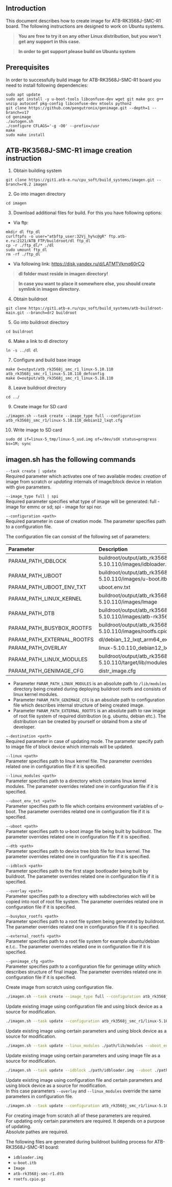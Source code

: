 ## Introduction
This document describes how to create image for ATB-RK3568J-SMC-R1 board. The following instructions are designed to work on Ubuntu systems.

> **You are free to try it on any other Linux distribution, but you won't get any support in this case.** 

> **In order to get support please build on Ubuntu system**
## Prerequisites
In order to successfully build image for ATB-RK3568J-SMC-R1 board you need to install following dependencies:
```shell
sudo apt update
sudo apt install -y u-boot-tools libconfuse-dev wget git make gcc g++ unzip autoconf pkg-config libconfuse-dev mtools python2
git clone https://github.com/pengutronix/genimage.git --depth=1 --branch=v17
cd genimage
./autogen.sh
./configure CFLAGS='-g -O0' --prefix=/usr
make
sudo make install
```
## ATB-RK3568J-SMC-R1 image creation instruction  
1. Obtain building system  
```shell
git clone https://git1.atb-e.ru/cpu_soft/build_systems/imagen.git --branch=r0.2 imagen
```

2. Go into imagen directory  
```shell
cd imagen
```

3. Download additional files for build. For this you have following options:

- Via ftp:
```shell
mkdir dl ftp_dl
curlftpfs -o user="atbftp_user:32Vj_hy%c@gR" ftp.atb-e.ru:2121/ATB_FTP/buildroot/dl ftp_dl
cp -r ./ftp_dl/* ./dl
sudo umount ftp_dl
rm -rf ./ftp_dl  
```
- Via following link: <https://disk.yandex.ru/d/LATMTVkmq60rCQ>

>**dl folder **must** reside in imagen directory!**

>**In case you want to place it somewhere else, you should create symlink in imagen directory.**

4. Obtain buildroot  
```shell
git clone https://git1.atb-e.ru/cpu_soft/build_systems/atb-buildroot-main.git --branch=dr2 buildroot
```

5. Go into buildroot directory  
```shell
cd buildroot
```

6. Make a link to dl directory  
```shell
ln -s ../dl dl
```

7. Configure and build base image  
```shell
make O=output/atb_rk3568j_smc_r1_linux-5.10.110 atb_rk3568j_smc_r1_linux-5.10.110_defconfig
make O=output/atb_rk3568j_smc_r1_linux-5.10.110
```

8. Leave buildroot directory  
```shell
cd ../
```

9. Create image for SD card 
```shell
./imagen.sh --task create --image_type full --configuration atb_rk3568j_smc_r1/linux-5.10.110_debian12_lxqt.cfg
```

10. Write image to SD card 
```shell
sudo dd if=linux-5_tmp/linux-5_usd.img of=/dev/sdX status=progress bs=1M; sync
```
## imagen.sh has the following commands  

`--task create | update`  
Required parameter which activates one of two available modes: *creation* of image from scratch or *updating* internals of image/block device in relation with give parameters.  

`--image_type full | spi`  
Required parameter specifies what type of image will be generated: full - image for emmc or sd; spi - image for spi nor.  

`--configuration <path>`  
Required parameter in case of creation mode. The parameter specifies path to a configuration file.  

The configuration file can consist of the following set of parameters:  

|Parameter                  |Description                                                                     |
|:--------------------------|:-------------------------------------------------------------------------------|
|PARAM_PATH_IDBLOCK			|buildroot/output/atb_rk3568j_smc_r1_linux-5.10.110/images/idbloader.img         |
|PARAM_PATH_UBOOT			|buildroot/output/atb_rk3568j_smc_r1_linux-5.10.110/images/u-boot.itb            |
|PARAM_PATH_UBOOT_ENV_TXT	|uboot.env.txt                                                                   |
|PARAM_PATH_LINUX_KERNEL	|buildroot/output/atb_rk3568j_smc_r1_linux-5.10.110/images/Image                 |
|PARAM_PATH_DTB				|buildroot/output/atb_rk3568j_smc_r1_linux-5.10.110/images/atb-rk3568j-smc-r1.dtb|
|PARAM_PATH_BUSYBOX_ROOTFS	|buildroot/output/atb_rk3568j_smc_r1_linux-5.10.110/images/rootfs.cpio.gz        |
|PARAM_PATH_EXTERNAL_ROOTFS	|dl/debian_12_lxqt_arm64_ext4.img                                                |
|PARAM_PATH_OVERLAY 		|linux-5.10.110_debian12_lxqt/overlay                                            |
|PARAM_PATH_LINUX_MODULES	|buildroot/output/atb_rk3568j_smc_r1_linux-5.10.110/target/lib/modules           |
|PARAM_PATH_GENIMAGE_CFG	|distr_image.cfg                                                                 |

- Parameter `PARAM_PATH_LINUX_MODULES` is an absolute path to `/lib/modules` directory being created during deploying buildroot rootfs and consists of linux kernel modules.  
- Parameter `PARAM_PATH_GENIMAGE_CFG` is an absolute path to configuration file which describes internal structure of being created image.  
- Parameter `PARAM_PATH_EXTERNAL_ROOTFS`  is an absolute path to raw image of root file system of required distribution (e.g. ubuntu, debian etc.). The distribution can be created by yourself or obtaind from a site of developer.  

`--destination <path>`  
Required parameter in case of updating mode. The parameter specify path to image file of block device which internals will be updated.  

`--linux <path>`  
Parameter specifies path to linux kernel file. The parameter overrides related one in configuration file if it is specified.  

`--linux_modules <path>`  
Parameter specifies path to a directory which contains linux kernel modules. The parameter overrides related one in configuration file if it is specified.  

`--uboot_env_txt <path>`  
Parameter specifies path to file which contains environment variables of u-boot. The parameter overrides related one in configuration file if it is specified.  

`--uboot <path>`  
Parameter specifies path to u-boot image file being built by buildroot. The parameter overrides related one in configuration file if it is specified.  

`--dtb <path>`  
Parameter specifies path to device tree blob file for linux kernel. The parameter overrides related one in configuration file if it is specified.  

`--idblock <path>`  
Parameter specifies path to the first stage bootloader being built by buildroot. The parameter overrides related one in configuration file if it is specified.  

`--overlay <path>`  
Parameter specifies path to a directory with subdirectories wich will be copied into root of root file system. The parameter overrides related one in configuration file if it is specified.  

`--busybox_rootfs <path>`  
Parameter specifies path to a root file system being generated by buildroot. The parameter overrides related one in configuration file if it is specified.  

`--external_rootfs <path>`  
Parameter specifies path to a root file system for example ubuntu/debian e.t.c.. The parameter overrides related one in configuration file if it is specified.  

`--genimage_cfg <path>`  
Parameter specifies path to a configuration file for genimage utility which describes structure of final image. The parameter overrides related one in configuration file if it is specified.  

Create image from scratch using configuration file.  
```bash
./imagen.sh --task create --image_type full --configuration atb_rk3568j_smc_r1/linux-5.10.110_debian12_minimal.cfg
```

Update existing image using configuration file and using block device as a source for modification.  
```bash
./imagen.sh --task update --configuration atb_rk3568j_smc_r1/linux-5.10.110_debian12_minimal.cfg --destination /dev/mmcblk1
```

Update existing image using certain parameters and using block device as a source for modification.  
```bash
./imagen.sh --task update --linux_modules ./path/lib/modules --uboot_env_txt ./path/uboot_env.txt --destination /dev/sda
```

Update existing image using certain parameters and using image file as a source for modification.  
```bash
./imagen.sh --task update --idblock ./path/idbloader.img --uboot ./path/uboot --destination ./path/usd.img
```

Update existing image using configuration file and certain parameters and using block device as a source for modification.  
In this case parameters `--overlay` and `--linux_modules` override the same parameters in configuration file.  
```bash
./imagen.sh --task update --configuration atb_rk3568j_smc_r1/linux-5.10.110_debian12_minimal.cfg --destination /dev/mmcblk1 --overlay ./path/overlay --linux_modules ./path/lib/modules
```

For creating image from scratch all of these parameters are required.  
For updating only certain parameters are required. It depends on a purpose of updating.  
Absolute pathes are required.  

The following files are generated during buildroot building process for ATB-RK3568J-SMC-R1 board:  
- `idbloader.img`  
- `u-boot.itb`  
- `Image`  
- `atb-rk3568j-smc-r1.dtb`  
- `rootfs.cpio.gz`  

